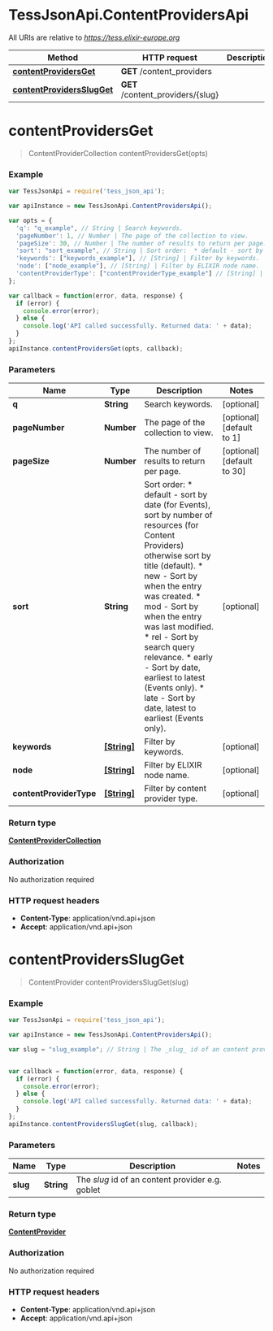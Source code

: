 # TessJsonApi.ContentProvidersApi

All URIs are relative to *https://tess.elixir-europe.org*

Method | HTTP request | Description
------------- | ------------- | -------------
[**contentProvidersGet**](ContentProvidersApi.md#contentProvidersGet) | **GET** /content_providers | 
[**contentProvidersSlugGet**](ContentProvidersApi.md#contentProvidersSlugGet) | **GET** /content_providers/{slug} | 


<a name="contentProvidersGet"></a>
# **contentProvidersGet**
> ContentProviderCollection contentProvidersGet(opts)



### Example
```javascript
var TessJsonApi = require('tess_json_api');

var apiInstance = new TessJsonApi.ContentProvidersApi();

var opts = { 
  'q': "q_example", // String | Search keywords.
  'pageNumber': 1, // Number | The page of the collection to view.
  'pageSize': 30, // Number | The number of results to return per page.
  'sort': "sort_example", // String | Sort order:  * default - sort by date (for Events), sort by number of resources (for Content Providers) otherwise sort by title (default).  * new - Sort by when the entry was created.  * mod - Sort by when the entry was last modified.  * rel - Sort by search query relevance.  * early - Sort by date, earliest to latest (Events only).  * late - Sort by date, latest to earliest (Events only). 
  'keywords': ["keywords_example"], // [String] | Filter by keywords.
  'node': ["node_example"], // [String] | Filter by ELIXIR node name.
  'contentProviderType': ["contentProviderType_example"] // [String] | Filter by content provider type.
};

var callback = function(error, data, response) {
  if (error) {
    console.error(error);
  } else {
    console.log('API called successfully. Returned data: ' + data);
  }
};
apiInstance.contentProvidersGet(opts, callback);
```

### Parameters

Name | Type | Description  | Notes
------------- | ------------- | ------------- | -------------
 **q** | **String**| Search keywords. | [optional] 
 **pageNumber** | **Number**| The page of the collection to view. | [optional] [default to 1]
 **pageSize** | **Number**| The number of results to return per page. | [optional] [default to 30]
 **sort** | **String**| Sort order:  * default - sort by date (for Events), sort by number of resources (for Content Providers) otherwise sort by title (default).  * new - Sort by when the entry was created.  * mod - Sort by when the entry was last modified.  * rel - Sort by search query relevance.  * early - Sort by date, earliest to latest (Events only).  * late - Sort by date, latest to earliest (Events only).  | [optional] 
 **keywords** | [**[String]**](String.md)| Filter by keywords. | [optional] 
 **node** | [**[String]**](String.md)| Filter by ELIXIR node name. | [optional] 
 **contentProviderType** | [**[String]**](String.md)| Filter by content provider type. | [optional] 

### Return type

[**ContentProviderCollection**](ContentProviderCollection.md)

### Authorization

No authorization required

### HTTP request headers

 - **Content-Type**: application/vnd.api+json
 - **Accept**: application/vnd.api+json

<a name="contentProvidersSlugGet"></a>
# **contentProvidersSlugGet**
> ContentProvider contentProvidersSlugGet(slug)



### Example
```javascript
var TessJsonApi = require('tess_json_api');

var apiInstance = new TessJsonApi.ContentProvidersApi();

var slug = "slug_example"; // String | The _slug_ id of an content provider e.g. goblet


var callback = function(error, data, response) {
  if (error) {
    console.error(error);
  } else {
    console.log('API called successfully. Returned data: ' + data);
  }
};
apiInstance.contentProvidersSlugGet(slug, callback);
```

### Parameters

Name | Type | Description  | Notes
------------- | ------------- | ------------- | -------------
 **slug** | **String**| The _slug_ id of an content provider e.g. goblet | 

### Return type

[**ContentProvider**](ContentProvider.md)

### Authorization

No authorization required

### HTTP request headers

 - **Content-Type**: application/vnd.api+json
 - **Accept**: application/vnd.api+json

